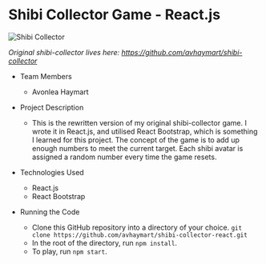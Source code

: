 # Shibi Collector Game - React.js

![Shibi Collector](https://image.ibb.co/mJUkGL/shibi.png)

_Original shibi-collector lives here: https://github.com/avhaymart/shibi-collector_

* Team Members
   * Avonlea Haymart

* Project Description
   * This is the rewritten version of my original shibi-collector game. I wrote it in React.js, and utilised React Bootstrap, which is something I learned for this project. The concept of the game is to add up enough numbers to meet the current target. Each shibi avatar is assigned a random number every time the game resets.
* Technologies Used
  * React.js
  * React Bootstrap
* Running the Code
  * Clone this GitHub repository into a directory of your choice.
  ```git clone https://github.com/avhaymart/shibi-collector-react.git```
  * In the root of the directory, run ```npm install```.
  * To play, run ```npm start```.

